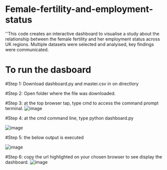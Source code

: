 # Female-fertility-and-employment-status
''This code creates an interactive dashboard to visualise a study about the relationship between the female fertility and her employment status across UK regions. Multiple datasets were selected and analyised, key findings were communicated.
# To run the dasboard
#Step 1: Download dashboard.py and  master.csv in on directlory

#Step 2: Open folder where the file was downloaded.

#Step 3: at the top browser tap, type cmd to access the command prompt terminal.
![image](https://user-images.githubusercontent.com/57564713/185801227-6c8f5824-89a0-44a1-8bcb-6486cfba828b.png)


#Step 4: at the cmd command line, type python dashboard.py

![image](https://user-images.githubusercontent.com/57564713/185801170-f882f9df-43de-43fa-9899-e42f80ea12cf.png)




#Step 5: the below output is executed

![image](https://user-images.githubusercontent.com/57564713/185801264-f0cb8fcd-711e-47f2-9237-d11e61c1955c.png)




#Step 6: copy the url highlighted on your chosen browser to see display the dashboard.
![image](https://user-images.githubusercontent.com/57564713/185801321-e2b018df-5449-4afd-b9f9-ac33f3d949e5.png)



 


